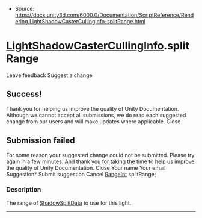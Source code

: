 * Source: https://docs.unity3d.com/6000.0/Documentation/ScriptReference/Rendering.LightShadowCasterCullingInfo-splitRange.html

#  [LightShadowCasterCullingInfo](https://docs.unity3d.com/6000.0/Documentation/ScriptReference/Rendering.LightShadowCasterCullingInfo.html).splitRange
Leave feedback
Suggest a change
## Success!
Thank you for helping us improve the quality of Unity Documentation. Although we cannot accept all submissions, we do read each suggested change from our users and will make updates where applicable.
Close
## Submission failed
For some reason your suggested change could not be submitted. Please <a>try again</a> in a few minutes. And thank you for taking the time to help us improve the quality of Unity Documentation.
Close
Your name Your email Suggestion* Submit suggestion
Cancel
[RangeInt](https://docs.unity3d.com/6000.0/Documentation/ScriptReference/RangeInt.html) splitRange; 
### Description
The range of [ShadowSplitData](https://docs.unity3d.com/6000.0/Documentation/ScriptReference/Rendering.ShadowSplitData.html) to use for this light.
* * *
